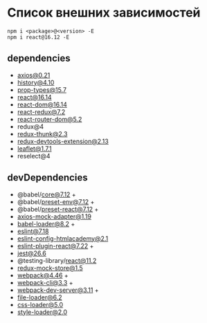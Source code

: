 # Список внешних зависимостей


```
npm i <package>@<version> -E
npm i react@16.12 -E
``` 

## dependencies

* axios@0.21
* history@4.10
* prop-types@15.7
* react@16.14
* react-dom@16.14
* react-redux@7.2
* react-router-dom@5.2
* redux@4
* redux-thunk@2.3
* redux-devtools-extension@2.13
* leaflet@1.7.1
* reselect@4

## devDependencies

* @babel/core@7.12 +
* @babel/preset-env@7.12 +
* @babel/preset-react@7.12 +
* axios-mock-adapter@1.19
* babel-loader@8.2 +
* eslint@7.18
* eslint-config-htmlacademy@2.1
* eslint-plugin-react@7.22 +
* jest@26.6
* @testing-library/react@11.2
* redux-mock-store@1.5
* webpack@4.46 +
* webpack-cli@3.3 +
* webpack-dev-server@3.11 +
* file-loader@6.2
* css-loader@5.0
* style-loader@2.0
